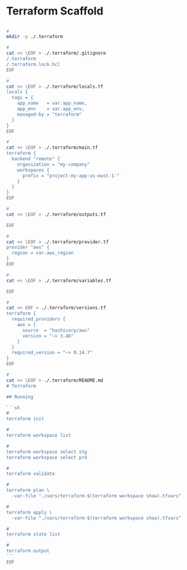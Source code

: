 # Terraform Scaffold

##

````sh
#
mkdir -p ./.terraform

#
cat << \EOF > ./.terraform/.gitignore
/.terraform
/.terraform.lock.hcl
EOF

#
cat << \EOF > ./.terraform/locals.tf
locals {
  tags = {
    app_name   = var.app_name,
    app_env    = var.app_env,
    managed-by = "terraform"
  }
}
EOF

#
cat << \EOF > ./.terraform/main.tf
terraform {
  backend "remote" {
    organization = "my-company"
    workspaces {
      prefix = "project-my-app-us-east-1-"
    }
  }
}
EOF

#
cat << \EOF > ./.terraform/outputs.tf

EOF

#
cat << \EOF > ./.terraform/provider.tf
provider "aws" {
  region = var.aws_region
}
EOF

#
cat << \EOF > ./.terraform/variables.tf

EOF

#
cat << EOF > ./.terraform/versions.tf
terraform {
  required_providers {
    aws = {
      source  = "hashicorp/aws"
      version = "~> 3.46"
    }
  }
  required_version = "~> 0.14.7"
}
EOF

#
cat << \EOF > ./.terraform/README.md
# Terraform

## Running

```sh
#
terraform init

#
terraform workspace list

#
terraform workspace select stg
terraform workspace select prd

#
terraform validate

#
terraform plan \
  -var-file "./vars/terraform-$(terraform workspace show).tfvars"

#
terraform apply \
  -var-file "./vars/terraform-$(terraform workspace show).tfvars"

#
terraform state list

#
terraform output
```
EOF
````
